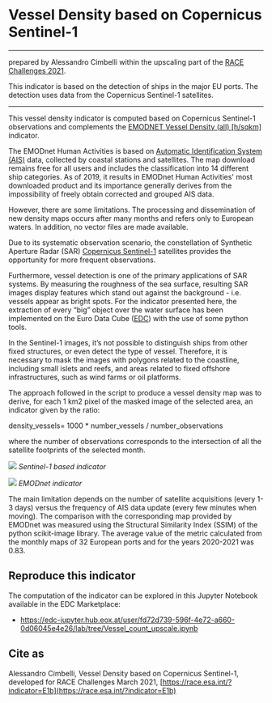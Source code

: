 # Vessel Density based on Copernicus Sentinel-1

---
prepared by Alessandro Cimbelli within the upscaling part of the [RACE Challenges 2021](https://eo4society.esa.int/2021/08/01/rapid-action-on-coronavirus-and-eo-race-dashboard-challenge-3/).

This indicator is based on the detection of ships in the major EU ports. The detection uses data from the Copernicus Sentinel-1 satellites.

----

This vessel density indicator is computed based on Copernicus Sentinel-1 observations and complements the [EMODNET Vessel Density (all) [h/sqkm]](https://race.esa.int/?x=1040481.31544&y=5968190.74701&z=4.29471&poi=World-E13o&search=World%3A+Vessel+density+%28all%29+%5Bh%2Fsqkm%5D) indicator. 

The EMODnet Human Activities is based on [Automatic Identification System (AIS)](https://www.imo.org/en/OurWork/Safety/Pages/AIS.aspx) data, collected by coastal stations and satellites. The map download remains free for all users and includes the classification into 14 different ship categories. As of 2019, it results in EMODnet Human Activities' most downloaded product and its importance generally derives from the impossibility of freely obtain corrected and grouped AIS data. 

However, there are some limitations. The processing and dissemination of new density maps occurs after many months and refers only to European waters. In addition, no vector files are made available. 

Due to its systematic observation scenario, the constellation of Synthetic Aperture Radar (SAR) [Copernicus Sentinel-1](https://sentinels.copernicus.eu/web/sentinel/missions/sentinel-1) satellites provides the opportunity for more frequent observations. 

Furthermore, vessel detection is one of the primary applications of SAR systems. By measuring the roughness of the sea surface, resulting SAR images display features which stand out against the background - i.e. vessels appear as bright spots. For the indicator presented here, the extraction of every “big” object over the water surface has been implemented on the Euro Data Cube ([EDC](https://eurodatacube.com)) with the use of some python tools. 

In the Sentinel-1 images, it’s not possible to distinguish ships from other fixed structures, or even detect the type of vessel. Therefore, it is necessary to mask the images with polygons related to the coastline, including small islets and reefs, and areas related to fixed offshore infrastructures, such as wind farms or oil platforms.

The approach followed in the script to produce a vessel density map was to derive, for each 1 km2 pixel of the masked image of the selected area, an indicator given by the ratio:

density_vessels= 1000 * number_vessels / number_observations

where the number of observations corresponds to the intersection of all the satellite footprints of the selected month.

![](./eodash-data/stories/E1b-img1.png)
*Sentinel-1 based indicator*

![](./eodash-data/stories/E1b-img2.png)
*EMODnet indicator*

The main limitation depends on the number of satellite acquisitions (every 1-3 days) versus the frequency of AIS data update (every few minutes when moving). The comparison with the corresponding map provided by EMODnet was measured using the Structural Similarity Index (SSIM) of the python scikit-image library. The average value of the metric calculated from the monthly maps of 32 European ports and for the years 2020-2021 was 0.83.

## Reproduce this indicator

The computation of the indicator can be explored in this Jupyter Notebook available in the EDC Marketplace: 

- https://edc-jupyter.hub.eox.at/user/fd72d739-596f-4e72-a660-0d06045e4e26/lab/tree/Vessel_count_upscale.ipynb 

## Cite as

Alessandro Cimbelli, Vessel Density based on Copernicus Sentinel-1, developed for RACE Challenges March 2021, [https://race.esa.int/?indicator=E1b](https://race.esa.int/?indicator=E1b)
